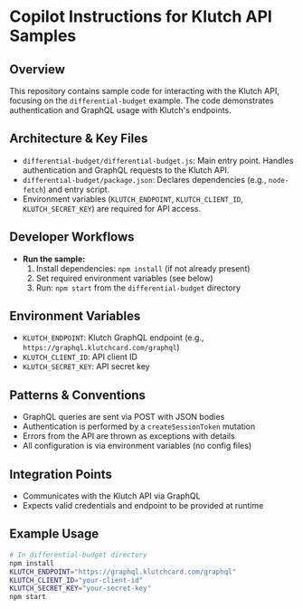 # Copilot Instructions for Klutch API Samples

## Overview
This repository contains sample code for interacting with the Klutch API, focusing on the `differential-budget` example. The code demonstrates authentication and GraphQL usage with Klutch's endpoints.

## Architecture & Key Files
- `differential-budget/differential-budget.js`: Main entry point. Handles authentication and GraphQL requests to the Klutch API.
- `differential-budget/package.json`: Declares dependencies (e.g., `node-fetch`) and entry script.
- Environment variables (`KLUTCH_ENDPOINT`, `KLUTCH_CLIENT_ID`, `KLUTCH_SECRET_KEY`) are required for API access.

## Developer Workflows
- **Run the sample:**
  1. Install dependencies: `npm install` (if not already present)
  2. Set required environment variables (see below)
  3. Run: `npm start` from the `differential-budget` directory

## Environment Variables
- `KLUTCH_ENDPOINT`: Klutch GraphQL endpoint (e.g., `https://graphql.klutchcard.com/graphql`)
- `KLUTCH_CLIENT_ID`: API client ID
- `KLUTCH_SECRET_KEY`: API secret key

## Patterns & Conventions
- GraphQL queries are sent via POST with JSON bodies
- Authentication is performed by a `createSessionToken` mutation
- Errors from the API are thrown as exceptions with details
- All configuration is via environment variables (no config files)

## Integration Points
- Communicates with the Klutch API via GraphQL
- Expects valid credentials and endpoint to be provided at runtime

## Example Usage
```sh
# In differential-budget directory
npm install
KLUTCH_ENDPOINT="https://graphql.klutchcard.com/graphql"
KLUTCH_CLIENT_ID="your-client-id"
KLUTCH_SECRET_KEY="your-secret-key"
npm start
```


